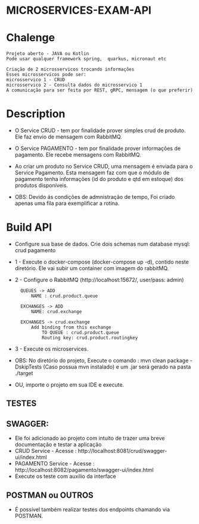 # MICROSERVICES-EXAM-API

# Chalenge
    Projeto aberto - JAVA ou Kotlin 
    Pode usar qualquer framework spring,  quarkus, micronaut etc

    Criação de 2 microsservicos trocando informações
    Esses microsservicos pode ser:
    microsservico 1 - CRUD
    microsservico 2 - Consulta dados do microsservico 1
    A comunicação para ser feita por REST, gRPC, mensagem (o que preferir)

# Description
* O Service CRUD - tem por finalidade prover simples crud de produto. Ele faz envio de mensagem com RabbitMQ. 
* O Service PAGAMENTO - tem por finalidade prover informações de pagamento. Ele recebe mensagens com RabbitMQ. 

* Ao criar um produto no Service CRUD, uma mensagem é enviada para o Service Pagamento. Esta mensagem faz com que o módulo de pagamento tenha informações (id do produto e qtd em estoque) dos produtos disponíveis. 

* OBS: Devido ás condições de admnistração de tempo, Foi criado apenas uma fila para exemplificar a rotina.

# Build API
* Configure sua base de dados.
    Crie dois schemas num database mysql: 
        crud
        pagamento

* 1 - Execute o docker-compose (docker-compose up -d), contido neste diretório. Ele vai subir um container com imagem do rabbitMQ.

* 2 - Configure o RabbitMQ (http://localhost:15672/, user/pass: admin)

        QUEUES -> ADD
            NAME : crud.product.queue

        EXCHANGES -> ADD 
            NAME: crud.exchange

        EXCHANGES -> crud.exchange
            Add binding from this exchange
                TO QUEUE : crud.product.queue
                Routing key: crud.product.routingkey

* 3 - Execute os microservices.

* OBS: No diretório do projeto, Execute o comando : mvn clean package -DskipTests (Caso possua mvn instalado) e um .jar será gerado na pasta ./target
* OU, importe o projeto em sua IDE e execute.

## TESTES

## SWAGGER:
* Ele foi adicionado ao projeto com intuito de trazer uma breve documentação e testar a aplicação
* CRUD Service - Acesse : http://localhost:8081/crud/swagger-ui/index.html
* PAGAMENTO Service - Acesse : http://localhost:8082/pagamento/swagger-ui/index.html
* Execute os teste com auxilio da interface

## POSTMAN ou OUTROS
* É possível também realizar testes dos endpoints chamando via POSTMAN.

